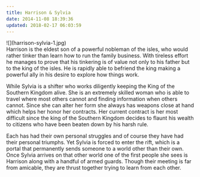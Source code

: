 ```yaml
---
title: Harrison & Sylvia
date: 2014-11-08 18:39:36
updated: 2018-02-17 06:03:59
---
```


<div class="embedded-image-left">
    ![](harrison-sylvia-1.jpg)
</div>
<div class="text-negative-margin-top">
Harrison is the eldest son of a powerful nobleman of the isles, who would rather tinker than learn how to run the family business.  With tireless effort he manages to prove that his tinkering is of value not only to his father but to the king of the isles.  He is rapidly able to befriend the king making a powerful ally in his desire to explore how things work.

While Sylvia is a shifter who works diligently keeping the King of the Southern Kingdom alive.  She is an extremely skilled woman who is able to travel where most others cannot and finding information when others cannot.  Since she can alter her form she always has weapons close at hand which helps her honor her contracts.  Her current contract is her most difficult since the king of the Southern Kingdom decides to flaunt his wealth to citizens who have been beaten down by his harsh rule.

Each has had their own personal struggles and of course they have had their personal triumphs.  Yet Sylvia is forced to enter the rift, which is a portal that permanently sends someone to a world other than their own.  Once Sylvia arrives on that other world one of the first people she sees is Harrison along with a handful of armed guards.  Though their meeting is far from amicable, they are thrust together trying to learn from each other.
<br/>